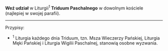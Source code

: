 **Weź udział** w Liturgii<sup>1</sup> **Triduum Paschalnego** w dowolnym kościele (najlepiej w swojej parafii).

---
Przypisy:

- <sup>1</sup> Liturgia każdego dnia Triduum, tzn. Msza Wieczerzy Pańskiej, Liturgia Męki Pańskiej i Liturgia Wigilii Paschalnej, stanowią osobne wyzwania.
